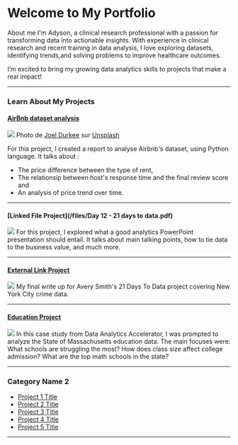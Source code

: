 # Welcome to My Portfolio

About me 
I'm Adyson, a clinical research professional with a passion for 
transforming data into actionable insights. 
With experience in clinical research and recent training in data analysis, I love exploring datasets, 
identifying trends,and solving problems to improve healthcare outcomes. 

I’m excited to bring my growing data analytics skills to projects that make a real impact!

---
### Learn About My Projects

#### [AirBnb dataset analysis](/bank)
<img src="images/airbnb_dataset_analysis_image.jpg?raw=true"/> 
Photo de <a href="https://unsplash.com/fr/@joeldurkee?utm_content=creditCopyText&utm_medium=referral&utm_source=unsplash">Joel Durkee</a> sur <a href="https://unsplash.com/fr/photos/un-batiment-avec-des-fenetres-So8lXM9dl2I?utm_content=creditCopyText&utm_medium=referral&utm_source=unsplash">Unsplash</a>
                                 
For this project, I created a report to analyse Airbnb's dataset, using Python language. 
It talks about :
- The price difference between the type of rent,
- The relationsip between host's response time and the final review score and
- An analysis of price trend over time. 

---
#### [Linked File Project](/files/Day 12 - 21 days to data.pdf)
<img src="images/21 Days To Data Challenge.png?raw=true"/>
For this project, I explored what a good analytics PowerPoint presentation should entail. It talks about main talking points, how to tie data to the business value, and much more. 

---
#### [External Link Project](https://www.linkedin.com/pulse/what-i-learned-21-days-data-avery-smith)
[<img src="images/21 Days To Data Challenge What I've Learned Cover.png?raw=true"/>](https://www.linkedin.com/pulse/what-i-learned-21-days-data-avery-smith)
My final write up for Avery Smith's 21 Days To Data project covering New York City crime data. 


---
#### [Education Project](https://www.linkedin.com/pulse/massachusetts-education-analysis-samantha-paul/)
[<img src="images/21 Days To Data Challenge What I've Learned Cover.png?raw=true"/>](https://www.linkedin.com/pulse/what-i-learned-21-days-data-avery-smith)
In this case study from Data Analytics Accelerator, I was prompted to analyze the State of Massachusetts education data. The main focuses were:
What schools are struggling the most?
How does class size affect college admission?
What are the top math schools in the state? 

---

### Category Name 2

- [Project 1 Title](http://example.com/)
- [Project 2 Title](http://example.com/)
- [Project 3 Title](http://example.com/)
- [Project 4 Title](http://example.com/)
- [Project 5 Title](http://example.com/)

---




